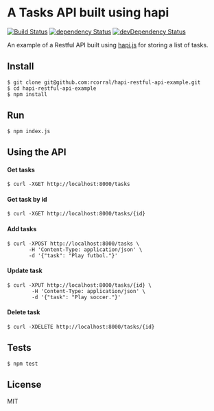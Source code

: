 A Tasks API built using hapi
============================

[![Build Status](http://img.shields.io/travis/rcorral/hapi-restful-api-example.svg?style=flat)](https://travis-ci.org/rcorral/hapi-restful-api-example)
[![dependency Status](https://david-dm.org/rcorral/hapi-restful-api-example.svg?style=flat)](https://david-dm.org/rcorral/hapi-restful-api-example#info=dependencies)
[![devDependency Status](https://david-dm.org/rcorral/hapi-restful-api-example/dev-status.svg?style=flat)](https://david-dm.org/rcorral/hapi-restful-api-example#info=devDependencies)

An example of a Restful API built using [hapi.js](http://hapijs.com/) for storing a list of tasks.

Install
-------

`$ git clone git@github.com:rcorral/hapi-restful-api-example.git`  
`$ cd hapi-restful-api-example`  
`$ npm install`

Run
---

`$ npm index.js`

Using the API
-------------

#### Get tasks
`$ curl -XGET http://localhost:8000/tasks`

#### Get task by id
`$ curl -XGET http://localhost:8000/tasks/{id}`

#### Add tasks

```
$ curl -XPOST http://localhost:8000/tasks \
       -H 'Content-Type: application/json' \
       -d '{"task": "Play futbol."}'
```

#### Update task

```
$ curl -XPUT http://localhost:8000/tasks/{id} \
        -H 'Content-Type: application/json' \
        -d '{"task": "Play soccer."}'
```

#### Delete task
`$ curl -XDELETE http://localhost:8000/tasks/{id}`

Tests
-----

`$ npm test`

License
-------

MIT
